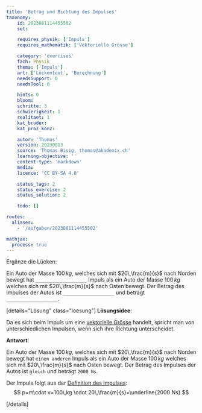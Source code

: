 ```yaml
---
title: 'Betrag und Richtung des Impulses'
taxonomy:
	id: 2023081114455502
	set:

	requires_physik: ['Impuls']
	requires_mathematik: ['Vektorielle Grösse']

	category: 'exercises'
	fach: Physik
	thema: ['Impuls']
	art: ['Lückentext', 'Berechnung']
	needsSupport: 0
	needsTool: 0

	hints: 0
	bloom: 
	schritte: 3
	schwierigkeit: 1
	realitaet: 1
	kat_bruder:
	kat_proz_konz: 

	autor: 'Thomas'
	version: 20230813
	source: 'Thomas Bisig, thomas@akademix.ch'
	learning-objective: ''
	content-type: 'markdown'
	media:
	licence: 'CC BY-SA 4.0'

	status_tags: 2
	status_exercise: 2
	status_solution: 2

	todo: []

routes:
  aliases:
    - '/aufgaben/2023081114455502'

mathjax:
  process: true
---
```


Ergänze die Lücken:

Ein Auto der Masse $100\,kg$, welches sich mit $20\,\frac{m}{s}$ nach Norden bewegt hat `___________________` Impuls als ein Auto der Masse $100\,kg$ welches sich mit $20\,\frac{m}{s}$ nach Osten bewegt. Der Betrag des Impulses der Autos ist `___________________` und beträgt `___________________`.

[details="Lösung" class="loesung"]
**Lösungsidee**:

Da es sich beim Impuls um eine [vektorielle Grösse](/konzepte/vektorielle-groesse) handelt, spricht man von unterschiedlichen Impulsen, wenn sich ihre Richtung unterscheidet.

**Antwort**:

Ein Auto der Masse $100\,kg$, welches sich mit $20\,\frac{m}{s}$ nach Norden bewegt hat `einen anderen` Impuls als ein Auto der Masse $100\,kg$ welches sich mit $20\,\frac{m}{s}$ nach Osten bewegt. Der Betrag des Impulses der Autos ist `gleich` und beträgt `2000 Ns`.

Der Impuls folgt aus der [Definition des Impulses](/konzepte/impuls):
$$
p=m\cdot v=100\,kg \cdot 20\,\frac{m}{s}=\underline{2000 Ns}
$$

[/details]